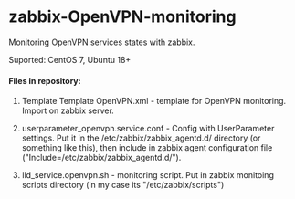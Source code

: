 # zabbix-OpenVPN-monitoring
Monitoring OpenVPN services states with zabbix.

Suported: CentOS 7, Ubuntu 18+

#### Files in repository:
1) Template Template OpenVPN.xml - template for OpenVPN monitoring. Import on zabbix server.

2) userparameter_openvpn.service.conf - Config with UserParameter settings. Put it in the /etc/zabbix/zabbix_agentd.d/ directory (or something like this), then include in zabbix agent configuration file ("Include=/etc/zabbix/zabbix_agentd.d/").

4) lld_service.openvpn.sh - monitoring script. Put in zabbix monitoing scripts directory (in my case its "/etc/zabbix/scripts")
